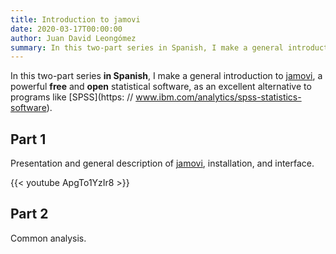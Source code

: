 ```yaml
---
title: Introduction to jamovi
date: 2020-03-17T00:00:00
author: Juan David Leongómez
summary: In this two-part series in Spanish, I make a general introduction to [jamovi](https://www.jamovi.org/), a powerful free and open statistical software, as an excellent alternative to programs like [SPSS](https://www.ibm.com/analytics/spss-statistics-software).
---
```


In this two-part series **in Spanish**, I make a general introduction to [jamovi](https://www.jamovi.org/), a powerful **free** and **open** statistical software, as an excellent alternative to programs like [SPSS](https: // www.ibm.com/analytics/spss-statistics-software).

## Part 1

Presentation and general description of [jamovi](https://www.jamovi.org/), installation, and interface.

{{< youtube ApgTo1YzIr8 >}}

## Part 2

Common analysis.
